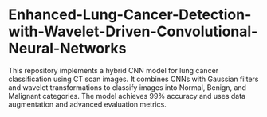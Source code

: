 # Enhanced-Lung-Cancer-Detection-with-Wavelet-Driven-Convolutional-Neural-Networks
This repository implements a hybrid CNN model for lung cancer classification using CT scan images. It combines CNNs with Gaussian filters and wavelet transformations to classify images into Normal, Benign, and Malignant categories. The model achieves 99% accuracy and uses data augmentation and advanced evaluation metrics.
